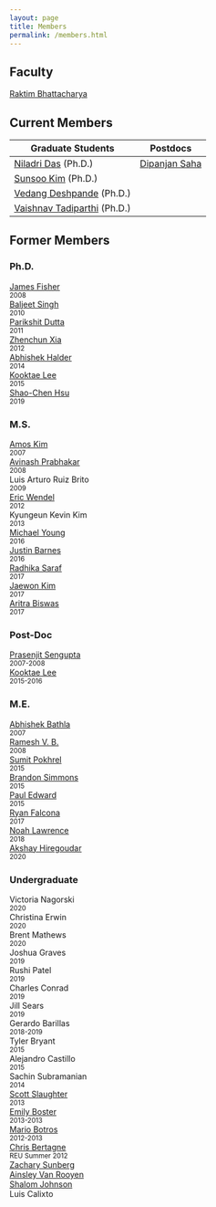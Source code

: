 ```yaml
---
layout: page
title: Members
permalink: /members.html
---
```


## Faculty

[Raktim Bhattacharya](http://engineering.tamu.edu/aerospace/people/rbhattacharya)
<!--- [Full CV](/pdfs/raktim-cv.pdf) -->

## Current Members

| **Graduate Students** | **Postdocs** | 
|-|-|
| [Niladri Das](https://www.linkedin.com/in/niladri-das) (Ph.D.) | [Dipanjan Saha](http://linkedin.com/in/dipanjan-saha-37b53829) |
| [Sunsoo Kim](https://www.linkedin.com/in/sunsoo-kim-1222a511b) (Ph.D.)   
| [Vedang Deshpande](https://www.linkedin.com/in/vedang-deshpande) (Ph.D.) 
| [Vaishnav Tadiparthi](https://www.linkedin.com/in/vaishnav-tadiparthi-0453b923) (Ph.D.) 

## Former Members
### Ph.D.

<div class="former_students">
  <div><a href="https://www.linkedin.com/in/james-fisher-0ba9798b">James Fisher</a> <br> <small>2008</small></div>
  <div><a href="https://www.linkedin.com/in/baljeet-singh-9039b818">Baljeet Singh</a> <br> <small>2010</small></div>
  <div><a href ="https://www.linkedin.com/in/parikshit-dutta-7a862b13"> Parikshit Dutta </a> <br> <small>2011</small></div>
  <div><a href ="http://www.linkedin.com/pub/zhenchun-xia/10/633/129"> Zhenchun Xia </a><br> <small>2012</small></div>
  <div><a href = "https://www.abhishekhalder.org">Abhishek Halder </a> <br> <small>2014</small></div>
  <div><a href ="https://sites.google.com/view/kooktaelee"> Kooktae Lee </a> <br> <small>2015</small> </div>
  <div><a href ="https://www.linkedin.com/in/shaochenhsu"> Shao-Chen Hsu </a> <br> <small>2019</small></div>
  </div>

### M.S.

<div class="former_students">
    <div><a href="http://www.linkedin.com/pub/amos-kim/2b/63a/69"> Amos Kim</a><br> <small>2007</small> </div> 
    <div><a href="http://www.linkedin.com/pub/avinash-prabhakar/4/3b3/464"> Avinash Prabhakar</a><br> <small>2008</small> </div> 
    <div>Luis Arturo Ruiz Brito <br> <small>2009</small></div>
    <div><a href="http://www.linkedin.com/in/ericdbw">Eric Wendel </a> <br> <small>2012</small></div>
     <div>Kyungeun Kevin Kim <br> <small>2013</small></div>
     <div><a href = "http://www.linkedin.com/pub/michael-young/76/119/738?trk=pub-pbmap">Michael Young</a> <br> <small>2016</small></div>
     <div><a href = "https://www.linkedin.com/in/justinbarnes2013">Justin Barnes</a> <br> <small>2016</small> </div>
     <div><a href = "https://in.linkedin.com/in/radhika-saraf-93232498">Radhika Saraf</a> <br> <small>2017</small></div>
    <div><a href = "https://www.linkedin.com/in/jwkim8804">Jaewon Kim</a><br> <small>2017</small></div>
    <div><a href = "https://www.linkedin.com/in/aritrabiswas">Aritra Biswas</a><br> <small>2017</small></div>
</div>

### Post-Doc

<div class="former_students">
<div> <a href = "http://www.linkedin.com/in/prasenjitsengupta">Prasenjit Sengupta </a> <br> <small>2007-2008</small></div>
<div> <a href = "https://sites.google.com/view/kooktaelee">Kooktae Lee </a> <br> <small>2015-2016</small></div>
</div>

### M.E.

<div class="former_students">
<div><a href="https://www.linkedin.com/in/abhishekbathla"> Abhishek Bathla </a><br> <small> 2007</small></div>
<div><a href="https://www.linkedin.com/in/vbramesh"> Ramesh V. B. </a> <br> <small> 2008</small></div>
<div><a href="https://www.linkedin.com/in/sumit-pokhrel-a60a7a66">Sumit Pokhrel</a><br> <small> 2015</small></div>
<div><a href="https://www.linkedin.com/in/brandon-simmons-928637b2">Brandon Simmons</a> <br> <small> 2015</small></div>
<div><a href="https://www.linkedin.com/in/pauldedward">Paul Edward </a> <br> <small>2015</small></div>
<div><a href="https://www.linkedin.com/in/ryan-falcona-952316146/">Ryan Falcona</a> <br> <small> 2017</small></div>
<div><a href="https://www.linkedin.com/in/noah-lawrence-abab34171">Noah Lawrence</a> <br> <small> 2018</small></div>
<div><a href="https://www.linkedin.com/in/akshay-hiregoudar/">Akshay Hiregoudar</a> <br> <small> 2020</small></div>
</div>

### Undergraduate 
<div class="former_students">
      <div>Victoria Nagorski <br> <small>2020</small></div>
      <div>Christina Erwin <br> <small>2020</small></div>
      <div>Brent Mathews <br> <small>2020</small></div>
      <div>Joshua Graves <br> <small>2019</small></div>
      <div>Rushi Patel <br> <small>2019</small></div>
      <div>Charles Conrad <br> <small>2019</small></div>
      <div>Jill Sears <br> <small>2019</small></div>
      <div>Gerardo Barillas <br> <small>2018-2019</small></div>
      <div>Tyler Bryant <br> <small>2015</small></div>
      <div>Alejandro Castillo <br> <small>2015</small></div>
      <div>Sachin Subramanian <br> <small>2014</small></div>
      <div><a href="http://www.linkedin.com/pub/scott-slaughter/31/4a9/ba0">Scott Slaughter</a> <br> <small>2013</small></div>
      <div><a href="http://www.linkedin.com/pub/emily-boster/80/183/b89">Emily Boster</a> <br> <small>2013-2013</small></div>
      <div><a href="http://www.linkedin.com/pub/mario-botros/51/6b2/559">Mario Botros</a> <br> <small>2012-2013</small></div>
      <div><a href="http://www.linkedin.com/pub/christopher-bertagne/63/2b9/711">Chris Bertagne</a> <br> <small>REU Summer 2012</small></div>
      <div><a href="http://www.linkedin.com/pub/zachary-sunberg/24/669/540">Zachary Sunberg</a><br> <small> </small></div>
      <div><a href="http://www.linkedin.com/pub/ainsley-van-rooyen/32/59b/715">Ainsley Van Rooyen</a><br> <small> </small></div>
      <div><a href="http://www.linkedin.com/pub/shalom-johnson/25/135/55">Shalom Johnson</a><br> <small> </small></div>
      <div>Luis Calixto <br> <small> </small></div>
    </div>
